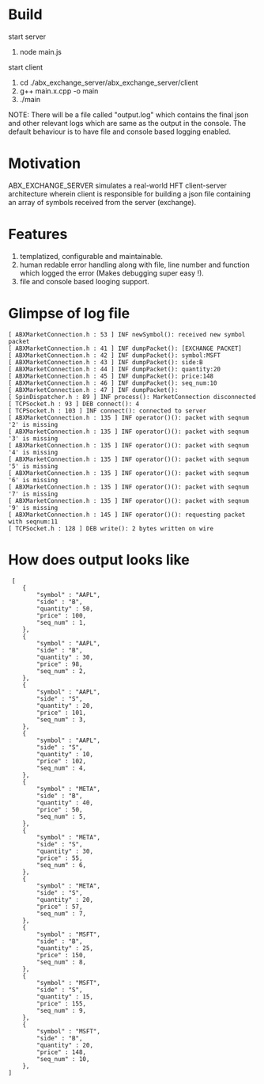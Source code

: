 # Build 
start server
1. node main.js

start client
1. cd ./abx_exchange_server/abx_exchange_server/client
2. g++ main.x.cpp -o main
3. ./main

NOTE: There will be a file called "output.log" which contains the final json and other relevant logs which are same as the output in the console. The default behaviour is to have file and console based logging enabled.

# Motivation
ABX_EXCHANGE_SERVER simulates a real-world HFT client-server architecture wherein client is responsible for building a json file containing an array of symbols received from the server (exchange).

# Features
1. templatized, configurable and maintainable.
2. human redable error handling along with file, line number and function which logged the error (Makes debugging super easy !).
3. file and console based looging support.

# Glimpse of log file
```
[ ABXMarketConnection.h : 53 ] INF newSymbol(): received new symbol packet
[ ABXMarketConnection.h : 41 ] INF dumpPacket(): [EXCHANGE PACKET]
[ ABXMarketConnection.h : 42 ] INF dumpPacket(): symbol:MSFT
[ ABXMarketConnection.h : 43 ] INF dumpPacket(): side:B
[ ABXMarketConnection.h : 44 ] INF dumpPacket(): quantity:20
[ ABXMarketConnection.h : 45 ] INF dumpPacket(): price:148
[ ABXMarketConnection.h : 46 ] INF dumpPacket(): seq_num:10
[ ABXMarketConnection.h : 47 ] INF dumpPacket(): 
[ SpinDispatcher.h : 89 ] INF process(): MarketConnection disconnected
[ TCPSocket.h : 93 ] DEB connect(): 4
[ TCPSocket.h : 103 ] INF connect(): connected to server
[ ABXMarketConnection.h : 135 ] INF operator()(): packet with seqnum '2' is missing
[ ABXMarketConnection.h : 135 ] INF operator()(): packet with seqnum '3' is missing
[ ABXMarketConnection.h : 135 ] INF operator()(): packet with seqnum '4' is missing
[ ABXMarketConnection.h : 135 ] INF operator()(): packet with seqnum '5' is missing
[ ABXMarketConnection.h : 135 ] INF operator()(): packet with seqnum '6' is missing
[ ABXMarketConnection.h : 135 ] INF operator()(): packet with seqnum '7' is missing
[ ABXMarketConnection.h : 135 ] INF operator()(): packet with seqnum '9' is missing
[ ABXMarketConnection.h : 145 ] INF operator()(): requesting packet with seqnum:11
[ TCPSocket.h : 128 ] DEB write(): 2 bytes written on wire 
```
# How does output looks like
```
 [
    {
        "symbol" : "AAPL",
        "side" : "B",
        "quantity" : 50,
        "price" : 100,
        "seq_num" : 1,
    },
    {
        "symbol" : "AAPL",
        "side" : "B",
        "quantity" : 30,
        "price" : 98,
        "seq_num" : 2,
    },
    {
        "symbol" : "AAPL",
        "side" : "S",
        "quantity" : 20,
        "price" : 101,
        "seq_num" : 3,
    },
    {
        "symbol" : "AAPL",
        "side" : "S",
        "quantity" : 10,
        "price" : 102,
        "seq_num" : 4,
    },
    {
        "symbol" : "META",
        "side" : "B",
        "quantity" : 40,
        "price" : 50,
        "seq_num" : 5,
    },
    {
        "symbol" : "META",
        "side" : "S",
        "quantity" : 30,
        "price" : 55,
        "seq_num" : 6,
    },
    {
        "symbol" : "META",
        "side" : "S",
        "quantity" : 20,
        "price" : 57,
        "seq_num" : 7,
    },
    {
        "symbol" : "MSFT",
        "side" : "B",
        "quantity" : 25,
        "price" : 150,
        "seq_num" : 8,
    },
    {
        "symbol" : "MSFT",
        "side" : "S",
        "quantity" : 15,
        "price" : 155,
        "seq_num" : 9,
    },
    {
        "symbol" : "MSFT",
        "side" : "B",
        "quantity" : 20,
        "price" : 148,
        "seq_num" : 10,
    },
]
```
